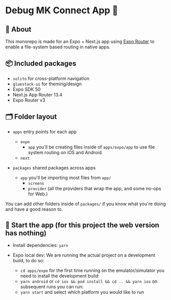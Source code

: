 # Debug MK Connect App 📱

## 🔦 About

This monorepo is made for an Expo + Next.js app using [Expo Router](https://expo.github.io/router/) to enable a file-system based routing in native apps.

## 📦 Included packages

- `solito` for cross-platform navigation
- `gluestack-ui` for theming/design
- Expo SDK 50
- Next.js App Router 13.4
- Expo Router v3

## 🗂 Folder layout

- `apps` entry points for each app

  - `expo`
    - `app` you'll be creating files inside of `apps/expo/app` to use file system routing on iOS and Android.
  - `next`

- `packages` shared packages across apps
  - `app` you'll be importing most files from `app/`
    - `screens`
    - `provider` (all the providers that wrap the app, and some no-ops for Web.)

You can add other folders inside of `packages/` if you know what you're doing and have a good reason to.

## 🏁 Start the app (for this project the web version has nothing)

- Install dependencies: `yarn`

- Expo local dev:
  We are running the actual project on a development build, to do so:
  - `cd apps/expo`
    for the first time running on the emulator/simulator you need to install the development build:
  - `yarn android` or `cd ios && pod install && cd .. && yarn ios`
    on subsequent runs you can run:
  - `yarn start` and select which platform you would like to run
